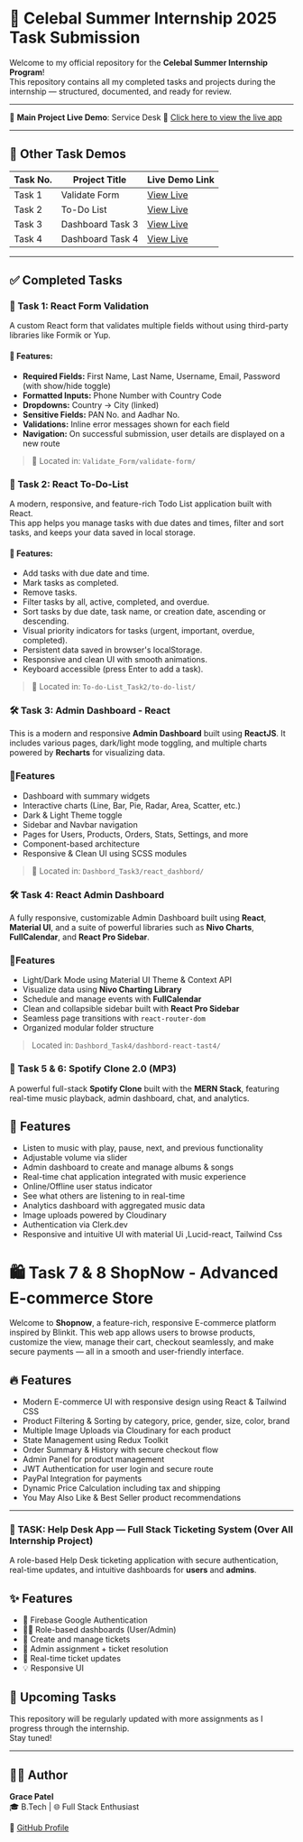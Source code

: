 # 🎯 Celebal Summer Internship 2025 Task Submission

Welcome to my official repository for the **Celebal Summer Internship Program**!  
This repository contains all my completed tasks and projects during the internship — structured, documented, and ready for review.

---

🎯 **Main Project Live Demo**: Service Desk 
🔗 [Click here to view the live app](https://service-desk-frontend.onrender.com/)

---

## 🚀 Other Task Demos

| Task No. | Project Title         | Live Demo Link                                           |
|----------|------------------------|-----------------------------------------------------------|
| Task 1   | Validate Form          | [View Live](https://form-validation-m26k.onrender.com)     |
| Task 2   | To-Do List             | [View Live](https://to-do-list-m7fh.onrender.com)        |
| Task 3   | Dashboard Task 3       | [View Live](https://admin-panel-jkgz.onrender.com)   |
| Task 4   | Dashboard Task 4       | [View Live](https://admin-dashboard-vr0t.onrender.com)   |

---

## ✅ Completed Tasks

### 📌 Task 1: React Form Validation

A custom React form that validates multiple fields without using third-party libraries like Formik or Yup.

#### 🧩 Features:
- **Required Fields:** First Name, Last Name, Username, Email, Password (with show/hide toggle)
- **Formatted Inputs:** Phone Number with Country Code
- **Dropdowns:** Country → City (linked)
- **Sensitive Fields:** PAN No. and Aadhar No.
- **Validations:** Inline error messages shown for each field
- **Navigation:** On successful submission, user details are displayed on a new route
> 📁 Located in: `Validate_Form/validate-form/`
### 📌 Task 2: React To-Do-List

A modern, responsive, and feature-rich Todo List application built with React.  
This app helps you manage tasks with due dates and times, filter and sort tasks, and keeps your data saved in local storage.

#### 🧩 Features:
- Add tasks with due date and time.
- Mark tasks as completed.
- Remove tasks.
- Filter tasks by all, active, completed, and overdue.
- Sort tasks by due date, task name, or creation date, ascending or descending.
- Visual priority indicators for tasks (urgent, important, overdue, completed).
- Persistent data saved in browser's localStorage.
- Responsive and clean UI with smooth animations.
- Keyboard accessible (press Enter to add a task).
> 📁 Located in: `To-do-List_Task2/to-do-list/`

### 🛠️ Task 3: Admin Dashboard - React

This is a modern and responsive **Admin Dashboard** built using **ReactJS**. It includes various pages, dark/light mode toggling, and multiple charts powered by **Recharts** for visualizing data.

###  🧩Features

-  Dashboard with summary widgets
-  Interactive charts (Line, Bar, Pie, Radar, Area, Scatter, etc.)
-  Dark & Light Theme toggle
-  Sidebar and Navbar navigation
-  Pages for Users, Products, Orders, Stats, Settings, and more
-  Component-based architecture
-  Responsive & Clean UI using SCSS modules
>  📁 Located in: `Dashbord_Task3/react_dashbord/`

###  🛠️ Task 4: React Admin Dashboard

A fully responsive, customizable Admin Dashboard built using **React**, **Material UI**, and a suite of powerful libraries such as **Nivo Charts**, **FullCalendar**, and **React Pro Sidebar**.

###  🧩Features

- Light/Dark Mode using Material UI Theme & Context API
- Visualize data using **Nivo Charting Library**
- Schedule and manage events with **FullCalendar**
- Clean and collapsible sidebar built with **React Pro Sidebar**
- Seamless page transitions with `react-router-dom`
- Organized modular folder structure
> Located in: `Dashbord_Task4/dashbord-react-tast4/`


### 🎵 Task 5 & 6: Spotify Clone 2.0 (MP3)

A powerful full-stack **Spotify Clone** built with the **MERN Stack**, featuring real-time music playback, admin dashboard, chat, and analytics.

## 🚀 Features

- Listen to music with play, pause, next, and previous functionality
- Adjustable volume via slider
- Admin dashboard to create and manage albums & songs
- Real-time chat application integrated with music experience
- Online/Offline user status indicator
- See what others are listening to in real-time
- Analytics dashboard with aggregated music data
- Image uploads powered by Cloudinary
- Authentication via Clerk.dev
- Responsive and intuitive UI with material Ui ,Lucid-react, Tailwind Css

# 🛍️ Task 7 & 8  ShopNow - Advanced E-commerce Store

Welcome to **Shopnow**, a feature-rich, responsive E-commerce platform inspired by Blinkit. This web app allows users to browse products, customize the view, manage their cart, checkout seamlessly, and make secure payments — all in a smooth and user-friendly interface.

## 🔥 Features

- Modern E-commerce UI with responsive design using React & Tailwind CSS
- Product Filtering & Sorting by category, price, gender, size, color, brand
- Multiple Image Uploads via Cloudinary for each product
- State Management using Redux Toolkit
- Order Summary & History with secure checkout flow
- Admin Panel for product management
- JWT Authentication for user login and secure route
- PayPal Integration for payments
- Dynamic Price Calculation including tax and shipping
- You May Also Like & Best Seller product recommendations
  

---


### 🎯 TASK:  Help Desk App — Full Stack Ticketing System (Over All Internship Project)

A role-based Help Desk ticketing application with secure authentication, real-time updates, and intuitive dashboards for **users** and **admins**.
## ✨ Features

- 🔐 Firebase Google Authentication
- 🧑‍💼 Role-based dashboards (User/Admin)
- 📝 Create and manage tickets
- 🎯 Admin assignment + ticket resolution
- 💬 Real-time ticket updates
- 💡 Responsive UI


## 📌 Upcoming Tasks

This repository will be regularly updated with more assignments as I progress through the internship.  
Stay tuned!





---

## 🙋‍♀️ Author

**Grace Patel**  
🎓 B.Tech | 🌐 Full Stack Enthusiast  

🔗 [GitHub Profile](https://github.com/grasyPatel)
